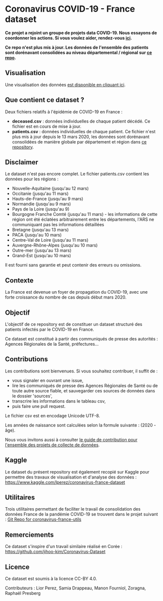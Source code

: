 # Coronavirus COVID-19 - France dataset

**Ce projet a rejoint un groupe de projets data COVID-19. Nous essayons de coordonner les actions. Si vous voulez aider, rendez-vous [ici](https://bzg.fr/covid19-developpeurs-datascientistes-comment-aider/).**

**Ce repo n'est plus mis à jour. Les données de l'ensemble des patients sont dorénavant consolidées au niveau départemental / régional sur [ce repo](https://github.com/opencovid19-fr/data).**

## Visualisation

Une visualisation des données [est disponible en cliquant ici](https://app.powerbi.com/view?r=eyJrIjoiZWUyM2YzNmItMDE3My00ZTQ1LWI5YTEtNzE5ZDAyZjRhMGU5IiwidCI6ImQwYjE3MTZmLWQ5NDEtNGNjMy1iNWY5LWU0MmViMzdmZDgwYiIsImMiOjh9). 

## Que contient ce dataset ?

Deux fichiers relatifs à l'épidémie de COVID-19 en France :
  * **deceased.csv** : données individuelles de chaque patient décédé. Ce fichier est en cours de mise à jour.
  * **patients.csv** : données individuelles de chaque patient. Ce fichier n'est plus mis à jour depuis le 13 mars 2020, les données sont dorénavant consolidées de manière globale par département et région dans [ce repository](https://github.com/opencovid19-fr/data).

## Disclaimer

Le dataset n'est pas encore complet. Le fichier patients.csv contient les données pour les régions :
  * Nouvelle-Aquitaine (jusqu'au 12 mars)
  * Occitanie (jusqu'au 11 mars)
  * Hauts-de-France (jusqu'au 9 mars)
  * Normandie (jusqu'au 9 mars)
  * Pays de la Loire (jusqu'au 9)
  * Bourgogne Franche Comté (jusqu'au 11 mars) - les informations de cette région ont été éclatées arbitrairement entre les départements, l'ARS ne communiquant pas les informations détaillées
  * Bretagne (jusqu'au 13 mars)
  * PACA (jusqu'au 10 mars)
  * Centre-Val de Loire (jusqu'au 11 mars)
  * Auvergne-Rhône-Alpes (jusqu'au 10 mars)
  * Outre-mer (jusqu'au 13 mars)
  * Grand-Est (jusqu'au 10 mars)

Il est fourni sans garantie et peut contenir des erreurs ou omissions.

## Contexte

La France est devenue un foyer de propagation du COVID-19, avec une forte croissance du nombre de cas depuis début mars 2020.

## Objectif

L'objectif de ce repository est de constituer un dataset structuré des patients infectés par le COVID-19 en France.

Ce dataset est constitué à partir des communiqués de presse des autorités : Agences Régionales de la Santé, préfectures...

## Contributions

Les contributions sont bienvenues. Si vous souhaitez contribuer, il suffit de :
  * vous signaler en ouvrant une issue,
  * lire les communiqués de presse des Agences Régionales de Santé ou de toute autre source fiable, et sauvegarder ces sources de données dans le dossier 'sources',
  * transcrire les informations dans le tableau csv,
  * puis faire une pull request.

Le fichier csv est en encodage Unicode UTF-8.

Les années de naissance sont calculées selon la formule suivante : (2020 - âge).

Nous vous invitons aussi à consulter [le guide de contribution pour l'ensemble des projets de collecte de données](https://github.com/opencovid19-fr/comment-contribuer).

## Kaggle

Le dataset du présent repository est également recopié sur Kaggle pour permettre des travaux de visualisation et d'analyse des données : https://www.kaggle.com/lperez/coronavirus-france-dataset

## Utilitaires

Trois utilitaires permettant de faciliter le travail de consolidation des
données France de la pandémie COVID-19 se trouvent dans le projet suivant :
[Git Repo for coronavirus-france-utils](https://github.com/SamAstro/coronavirus-france-utils)

## Remerciements

Ce dataset s'inspire d'un travail similaire réalisé en Corée : https://github.com/jihoo-kim/Coronavirus-Dataset

## Licence

Ce dataset est soumis à la licence CC-BY 4.0.

Contributeurs : Lior Perez, Samia Drappeau, Manon Fourniol, Zoragna, Raphaël Presberg

